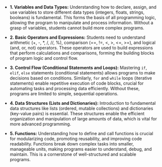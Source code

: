 * **1. Variables and Data Types:** Understanding how to declare, assign, and use variables to store different data types (integers, floats, strings, booleans) is fundamental.  This forms the basis of all programming logic, allowing the program to manipulate and process information.  Without a grasp of variables, students cannot build more complex programs.

* **2. Basic Operators and Expressions:**  Students need to understand arithmetic (+, -, \*, /, //, %), comparison (==, !=, <, >, <=, >=), and logical (and, or, not) operators.  These operators are used to build expressions that perform calculations and comparisons, forming the building blocks of program logic and control flow.

* **3. Control Flow (Conditional Statements and Loops):**  Mastering `if`, `elif`, `else` statements (conditional statements) allows programs to make decisions based on conditions.  Similarly, `for` and `while` loops (iterative statements) enable repetitive execution of code blocks, crucial for automating tasks and processing data efficiently.  Without these, programs are limited to simple, sequential operations.

* **4. Data Structures (Lists and Dictionaries):**  Introduction to fundamental data structures like lists (ordered, mutable collections) and dictionaries (key-value pairs) is essential.  These structures enable the efficient organization and manipulation of large amounts of data, which is vital for more advanced programming.

* **5. Functions:**  Understanding how to define and call functions is crucial for modularizing code, promoting reusability, and improving code readability.  Functions break down complex tasks into smaller, manageable units, making programs easier to understand, debug, and maintain.  This is a cornerstone of well-structured and scalable programs.